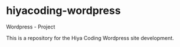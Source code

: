 # hiyacoding-wordpress
Wordpress - Project

This is a repository for the Hiya Coding Wordpress site development. 
